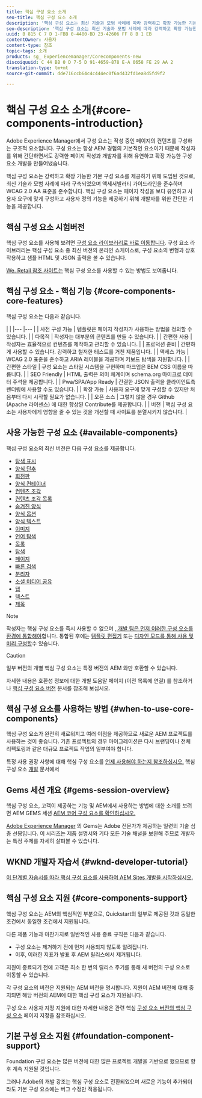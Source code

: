 ```yaml
---
title: 핵심 구성 요소 소개
seo-title: 핵심 구성 요소 소개
description: '핵심 구성 요소는 최신 기술과 모범 사례에 따라 강력하고 확장 가능한 기본 구성 요소를 제공하기 위해 도입된 것입니다. '
seo-description: '핵심 구성 요소는 최신 기술과 모범 사례에 따라 강력하고 확장 가능한 기본 구성 요소를 제공하기 위해 도입된 것입니다. '
uuid: B 815 C 7 D 1-FBB 0-4480-BD 23-42606 FF 8 B 1 EB
contentOwner: 사용자
content-type: 참조
topic-tags: 소개
products: sg_ Experiencemanager/Corecomponents-new
discoiquuid: C 44 BB 0 D 7-5 D 91-4659-878 E-A 0658 FE 29 AA 2
translation-type: tm+mt
source-git-commit: dde716ccb64c4c444ec0f6ad432fd1ea8d5fd9f2

---
```



# 핵심 구성 요소 소개{#core-components-introduction}

Adobe Experience Manager에서 구성 요소는 작성 중인 페이지의 컨텐츠를 구성하는 구조적 요소입니다. 구성 요소는 항상 AEM 경험의 기본적인 요소이기 때문에 작성자를 위해 간단하면서도 강력한 페이지 작성과 개발자를 위해 유연하고 확장 가능한 구성 요소 개발을 만들어냈습니다.

핵심 구성 요소는 강력하고 확장 가능한 기본 구성 요소를 제공하기 위해 도입된 것으로, 최신 기술과 모범 사례에 따라 구축되었으며 액세서빌러티 가이드라인을 준수하며 WCAG 2.0 AA 표준을 준수합니다. 핵심 구성 요소는 페이지 작성을 보다 유연하고 사용자 요구에 맞게 구성하고 사용자 정의 기능을 제공하기 위해 개발자를 위한 간단한 기능을 제공합니다.

## 핵심 구성 요소 시험버전

핵심 구성 요소를 사용해 보려면 [구성 요소 라이브러리로 바로 이동합니다](http://opensource.adobe.com/aem-core-wcm-components/library.html). 구성 요소 라이브러리는 핵심 구성 요소 중 최신 버전의 온라인 쇼케이스로, 구성 요소의 변형과 상호 작용하고 샘플 HTML 및 JSON 출력을 볼 수 있습니다.

[We. Retail 참조 사이트는](https://helpx.adobe.com/experience-manager/6-4/sites/developing/using/we-retail.html) 핵심 구성 요소를 사용할 수 있는 방법도 보여줍니다.

## 핵심 구성 요소 - 핵심 기능 {#core-components-core-features}

핵심 구성 요소는 다음과 같습니다.

|  |
|--- |--- |
| 사전 구성 가능 | 템플릿은 페이지 작성자가 사용하는 방법을 정의할 수 있습니다. |
| 다목적 | 작성자는 대부분의 콘텐츠를 만들 수 있습니다. |
| 간편한 사용 | 작성자는 효율적으로 컨텐츠를 제작하고 관리할 수 있습니다. |
| 프로덕션 준비 | 간편하게 사용할 수 있습니다. 강력하고 철저한 테스트를 거친 제품입니다. |
| 액세스 가능 | WCAG 2.0 표준을 준수하고 ARIA 레이블을 제공하며 키보드 탐색을 지원합니다. |
| 간편한 스타일 | 구성 요소는 스타일 시스템을 구현하며 마크업은 BEM CSS 이름을 따릅니다. |
| SEO Friendly | HTML 출력은 의미 체계이며 schema.org 마이크로 데이터 주석을 제공합니다. |
| Pwa/SPA/App Ready | 간결한 JSON 출력을 클라이언트측 렌더링에 사용할 수도 있습니다. |
| 확장 가능 | 사용자 요구에 맞게 구성할 수 있지만 처음부터 다시 시작할 필요가 없습니다. |
| 오픈 소스 | 그렇지 않을 경우 Github (Apache 라이센스) 에 대한 향상된 Contribute를 제공합니다. |
| 버전 | 핵심 구성 요소는 사용자에게 영향을 줄 수 있는 것을 개선할 때 사이트를 분열시키지 않습니다. |

## 사용 가능한 구성 요소 {#available-components}

핵심 구성 요소의 최신 버전은 다음 구성 요소를 제공합니다.

* [탐색 표시](breadcrumb.md)
* [양식 단추](form-button.md)
* [회전판](carousel.md)
* [양식 컨테이너](form-container.md)
* [컨텐츠 조각](content-fragment-component.md)
* [컨텐츠 조각 목록](content-fragment-list.md)
* [숨겨진 양식](form-hidden.md)
* [양식 옵션](form-options.md)
* [양식 텍스트](form-text.md)
* [이미지](image.md)
* [언어 탐색](language-navigation.md)
* [목록](list.md)
* [탐색](navigation.md)
* [페이지](page.md)
* [빠른 검색](quick-search.md)
* [분리자](separator.md)
* [소셜 미디어 공유](sharing.md)
* [탭](tabs.md)
* [텍스트](text.md)
* [제목](title.md)

>[!NOTE]
>
>작성자는 핵심 구성 요소를 즉시 사용할 수 없으며 [, 개발 팀은 먼저 이러한 구성 요소를 환경에 통합해야](using.md)합니다. 통합된 후에는 [템플릿 편집기](https://helpx.adobe.com/experience-manager/6-5/sites/authoring/using/templates.html) 또는 [디자인 모드를 통해 사용 및 미리 구성할](https://helpx.adobe.com/experience-manager/6-5/sites/authoring/using/default-components-designmode.html)수 있습니다.

>[!CAUTION]
>
>일부 버전의 개별 핵심 구성 요소는 특정 버전의 AEM 와만 호환할 수 있습니다.
>
>자세한 내용은 호환성 정보에 대한 개별 도움말 페이지 (이전 목록에 연결) 를 참조하거나 [핵심 구성 요소 버전](versions.md) 문서를 참조해 보십시오.

## 핵심 구성 요소를 사용하는 방법 {#when-to-use-core-components}

핵심 구성 요소가 완전히 새로워지고 여러 이점을 제공하므로 새로운 AEM 프로젝트를 사용하는 것이 좋습니다. 기존 프로젝트의 경우 마이그레이션은 다시 브랜딩이나 전체 리팩토링과 같은 대규모 프로젝트 작업의 일부여야 합니다.

특정 사용 권장 사항에 대해 핵심 구성 요소를 [언제 사용해야 하는지 참조하십시오.](developing.md) 핵심 구성 요소 [개발](developing.md) 문서에서

## Gems 세션 개요 {#gems-session-overview}

핵심 구성 요소, 고객이 제공하는 기능 및 AEM에서 사용하는 방법에 대한 소개를 보려면 AEM GEMS 세션 [AEM 코어 구성 요소를 확인하십시오.](https://helpx.adobe.com/experience-manager/kt/eseminars/gems/AEM-Core-Components.html)

[Adobe Experience Manager](https://helpx.adobe.com/experience-manager/kt/eseminars/gems/aem-index.html) 의 Gems는 Adobe 전문가가 제공하는 일련의 기술 심층 선봉입니다. 이 시리즈는 제품 설명서와 기타 모든 기술 채널을 보완해 주므로 개발자는 특정 주제를 자세히 살펴볼 수 있습니다.

## WKND 개발자 자습서 {#wknd-developer-tutorial}

[이 단계별 자습서를 따라 핵심 구성 요소를 사용하여 AEM Sites 개발을 시작하십시오.](https://helpx.adobe.com/experience-manager/6-5/sites/developing/using/getting-started.html)

## 핵심 구성 요소 지원 {#core-components-support}

핵심 구성 요소는 AEM의 핵심적인 부분으로, Quickstart의 일부로 제공된 것과 동일한 조건에서 동일한 조건에서 지원됩니다.

다른 제품 기능과 마찬가지로 일반적인 사용 종료 규칙은 다음과 같습니다.

* 구성 요소는 제거하기 전에 먼저 사용되지 않도록 알려집니다.
* 이후, 이러한 지표가 발표 후 AEM 릴리스에서 제거됩니다.

지원이 종료되기 전에 고객은 최소 한 번의 릴리스 주기를 통해 새 버전의 구성 요소로 이동할 수 있습니다.

각 구성 요소의 버전은 지원되는 AEM 버전을 명시합니다. 지원이 AEM 버전에 대해 중지되면 해당 버전의 AEM에 대한 핵심 구성 요소가 지원됩니다.

구성 요소 사용자 지정 지원에 대한 자세한 내용은 관련 핵심 [구성 요소 버전의 핵심 구성 요소](customizing.md) 페이지 지정을 참조하십시오.

## 기본 구성 요소 지원 {#foundation-component-support}

Foundation 구성 요소는 많은 버전에 대한 많은 프로젝트 개발을 기반으로 했으므로 향후 계속 지원될 것입니다.

그러나 Adobe의 개발 강조는 핵심 구성 요소로 전환되었으며 새로운 기능이 추가되더라도 기본 구성 요소에는 버그 수정만 적용됩니다.